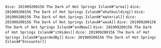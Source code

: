 `dice: 201909200156 The Dark of Hot Springs Island#^area]]`
`dice: 201909200156 The Dark of Hot Springs Island#^whatbuilding]]`
`dice: 201909200156 The Dark of Hot Springs Island#^material]]`
`dice: 201909200156 The Dark of Hot Springs Island#^wasA]]`
`dice: 201909200156 The Dark of Hot Springs Island#^andNow]]`
`dice: 201909200156 The Dark of Hot Springs Island#^itHides]]`
`dice: 201909200156 The Dark of Hot Springs Island#^guardedBy]]`
`dice: 201909200156 The Dark of Hot Springs Island#^Encounter]]`